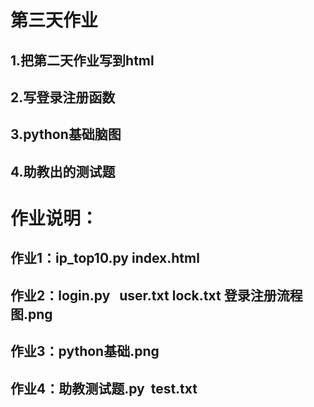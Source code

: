 # 第三天作业
## 1.把第二天作业写到html
## 2.写登录注册函数
## 3.python基础脑图
## 4.助教出的测试题


# 作业说明：
## 作业1：ip_top10.py   index.html
## 作业2：login.py    user.txt     lock.txt   登录注册流程图.png
## 作业3：python基础.png
## 作业4：助教测试题.py  test.txt
